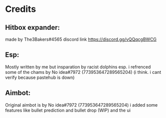 # Credits

## Hitbox expander:

made by The3Bakers#4565
discord link https://discord.gg/vQQqcgBWCG

## Esp:

Mostly written by me but insparation by racist dolphins esp.
i refrenced some of the chams by No idea#7972 (773953647289565204) (i think. i cant verify because pastehub is down)

## Aimbot:

Original aimbot is by No idea#7972 (773953647289565204)
i added some features like bullet prediction and bullet drop (WIP) and the ui

